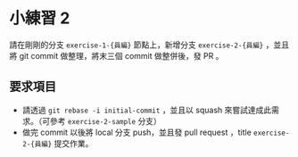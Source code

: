 # 小練習 2
請在剛剛的分支 `exercise-1-{員編}` 節點上，新增分支 `exercise-2-{員編}` ，並且將 git commit 做整理，將末三個 commit 做整併後，發 PR 。

## 要求項目
- 請透過 `git rebase -i initial-commit` ，並且以 squash 來嘗試達成此需求。（可參考 `exercise-2-sample` 分支）
- 做完 commit 以後將 local 分支 push，並且發 pull request ，title `exercise-2-{員編}` 提交作業。
